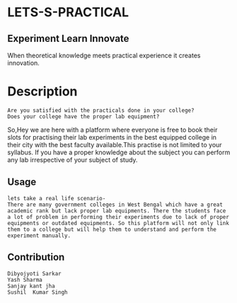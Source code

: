 # LETS-S-PRACTICAL
## Experiment Learn Innovate
 When theoretical knowledge meets practical experience it creates innovation.
# Description
    Are you satisfied with the practicals done in your college?
    Does your college have the proper lab equipment?
 
 So,Hey we are here with a platform where everyone is free to book their slots for practising  their lab experiments in the best equipped college in their city with the best faculty available.This practise is not limited to your syllabus. If you have a proper knowledge about the subject you can perform any lab irrespective of your subject of study.
 
## Usage
    lets take a real life scenario- 
    There are many government colleges in West Bengal which have a great academic rank but lack proper lab equipments. There the students face a lot of problem in performing their experiments due to lack of proper equipments or outdated equipments. So this platform will not only link them to a college but will help them to understand and perform the experiment manually.
## Contribution
    Dibyojyoti Sarkar
    Yash Sharma
    Sanjay kant jha 
    Sushil  Kumar Singh
    
